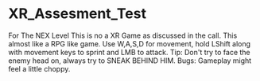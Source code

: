 # XR_Assesment_Test
For The NEX Level
This is no a XR Game as discussed in the call.
This almost like a RPG like game.
Use W,A,S,D for movement, hold LShift along with movement keys to sprint and LMB to attack.
Tip: Don't try to face the enemy head on, always try to SNEAK BEHIND HIM.
Bugs: Gameplay might feel a little choppy.
